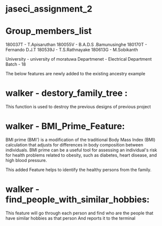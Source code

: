 # jaseci_assignment_2

# Group_members_list
180037T - T.Apisaruthan
180055V - B.A.D.S .Bamunusinghe
180170T - Fernando D.J.T
180539J - T.S.Rathnayake
180613G - M.Sobikanth

University - university of moratuwa
Departmenet - Electrical Department
Batch - 18

The below features are newly added to the existing ancestry example
# walker - destory_family_tree :
This function is used to destroy the previous designs of previous project

# walker - BMI_Prime_Feature: 
BMI prime (BMI') is a modification of the traditional Body Mass Index (BMI) calculation that adjusts for differences in body composition between individuals. BMI prime can be a useful tool for assessing an individual's risk for health problems related to obesity, such as diabetes, heart disease, and high blood pressure.

This added Feature helps to identify the healthy persons from the family.

# walker - find_people_with_similar_hobbies:
This feature will go through each person and find who are the people that have similar hobbies as that person
And reports it to the terminal 

